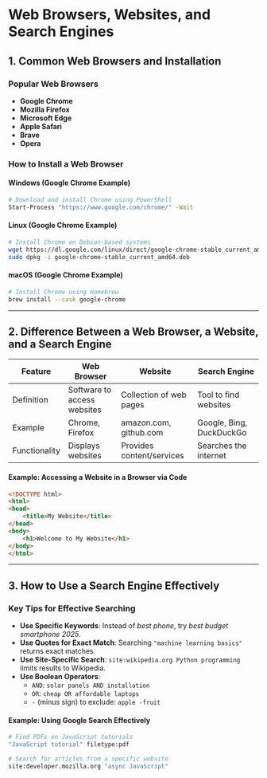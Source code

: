 # Web Browsers, Websites, and Search Engines

## 1. Common Web Browsers and Installation

### Popular Web Browsers
- **Google Chrome**
- **Mozilla Firefox**
- **Microsoft Edge**
- **Apple Safari**
- **Brave**
- **Opera**

### How to Install a Web Browser

#### Windows (Google Chrome Example)
```sh
# Download and install Chrome using PowerShell
Start-Process "https://www.google.com/chrome/" -Wait
```

#### Linux (Google Chrome Example)
```sh
# Install Chrome on Debian-based systems
wget https://dl.google.com/linux/direct/google-chrome-stable_current_amd64.deb
sudo dpkg -i google-chrome-stable_current_amd64.deb
```

#### macOS (Google Chrome Example)
```sh
# Install Chrome using Homebrew
brew install --cask google-chrome
```

---

## 2. Difference Between a Web Browser, a Website, and a Search Engine

| Feature        | Web Browser       | Website         | Search Engine       |
|---------------|------------------|----------------|----------------------|
| Definition    | Software to access websites | Collection of web pages | Tool to find websites |
| Example      | Chrome, Firefox   | amazon.com, github.com | Google, Bing, DuckDuckGo |
| Functionality | Displays websites | Provides content/services | Searches the internet |

#### Example: Accessing a Website in a Browser via Code
```html
<!DOCTYPE html>
<html>
<head>
    <title>My Website</title>
</head>
<body>
    <h1>Welcome to My Website</h1>
</body>
</html>
```

---

## 3. How to Use a Search Engine Effectively

### Key Tips for Effective Searching
- **Use Specific Keywords**: Instead of *best phone*, try *best budget smartphone 2025*.
- **Use Quotes for Exact Match**: Searching `"machine learning basics"` returns exact matches.
- **Use Site-Specific Search**: `site:wikipedia.org Python programming` limits results to Wikipedia.
- **Use Boolean Operators**:
  - `AND`: `solar panels AND installation`
  - `OR`: `cheap OR affordable laptops`
  - `-` (minus sign) to exclude: `apple -fruit`

#### Example: Using Google Search Effectively
```sh
# Find PDFs on JavaScript tutorials
"JavaScript tutorial" filetype:pdf

# Search for articles from a specific website
site:developer.mozilla.org "async JavaScript"


